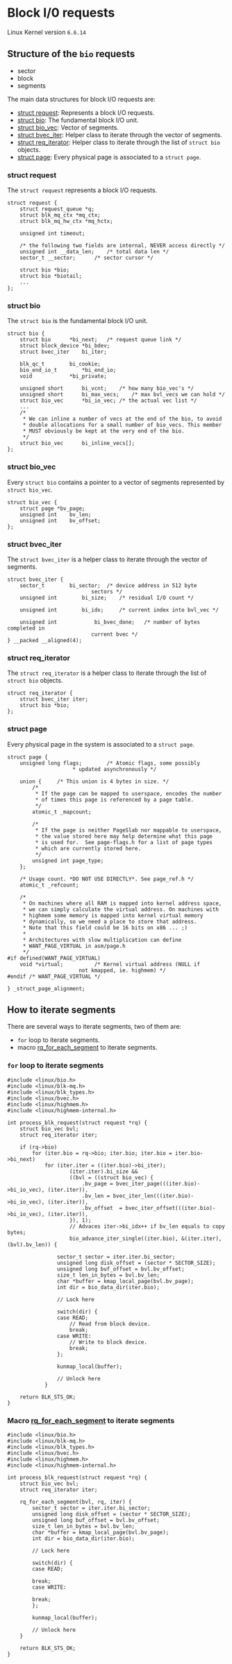
# Block I/0 requests

Linux Kernel version `6.6.14`

## Structure of the `bio` requests

- sector
- block
- segments

The main data structures for block I/O requests are:

- [struct request]: Represents a block I/O requests.
- [struct bio]: The fundamental block I/O unit.
- [struct bio_vec]: Vector of segments.
- [struct bvec_iter]: Helper class to iterate through the vector of segments.
- [struct req_iterator]: Helper class to iterate through the list of `struct bio` objects.
- [struct page]: Every physical page is associated to a `struct page`.

### struct request

The `struct request` represents a block I/O requests.

```
struct request {
	struct request_queue *q;
	struct blk_mq_ctx *mq_ctx;
	struct blk_mq_hw_ctx *mq_hctx;

	unsigned int timeout;

	/* the following two fields are internal, NEVER access directly */
	unsigned int __data_len;	/* total data len */
	sector_t __sector;		/* sector cursor */

	struct bio *bio;
	struct bio *biotail;
	...
};
```

###  struct bio

The `struct bio` is the fundamental block I/O unit.

```
struct bio {
	struct bio		*bi_next;	/* request queue link */
	struct block_device	*bi_bdev;
	struct bvec_iter	bi_iter;

	blk_qc_t		bi_cookie;
	bio_end_io_t		*bi_end_io;
	void			*bi_private;

	unsigned short		bi_vcnt;	/* how many bio_vec's */
	unsigned short		bi_max_vecs;	/* max bvl_vecs we can hold */
	struct bio_vec		*bi_io_vec;	/* the actual vec list */
	...
	/*
	 * We can inline a number of vecs at the end of the bio, to avoid
	 * double allocations for a small number of bio_vecs. This member
	 * MUST obviously be kept at the very end of the bio.
	 */
	struct bio_vec		bi_inline_vecs[];
};
```

### struct bio_vec

Every `struct bio` contains a pointer to a vector of segments represented
by `struct bio_vec`.

```
struct bio_vec {
	struct page	*bv_page;
	unsigned int	bv_len;
	unsigned int	bv_offset;
};
```

### struct bvec_iter

The `struct bvec_iter` is a helper class to iterate through the vector
of segments.

```
struct bvec_iter {
	sector_t		bi_sector;	/* device address in 512 byte
						   sectors */
	unsigned int		bi_size;	/* residual I/O count */

	unsigned int		bi_idx;		/* current index into bvl_vec */

	unsigned int            bi_bvec_done;	/* number of bytes completed in
						   current bvec */
} __packed __aligned(4);
```

### struct req_iterator

The `struct req_iterator` is a helper class to iterate through the list of
`struct bio` objects.

```
struct req_iterator {
	struct bvec_iter iter;
	struct bio *bio;
};
```

### struct page

Every physical page in the system is associated to a `struct page`. 

```
struct page {
	unsigned long flags;		/* Atomic flags, some possibly
					 * updated asynchronously */

	union {		/* This union is 4 bytes in size. */
		/*
		 * If the page can be mapped to userspace, encodes the number
		 * of times this page is referenced by a page table.
		 */
		atomic_t _mapcount;

		/*
		 * If the page is neither PageSlab nor mappable to userspace,
		 * the value stored here may help determine what this page
		 * is used for.  See page-flags.h for a list of page types
		 * which are currently stored here.
		 */
		unsigned int page_type;
	};

	/* Usage count. *DO NOT USE DIRECTLY*. See page_ref.h */
	atomic_t _refcount;

	/*
	 * On machines where all RAM is mapped into kernel address space,
	 * we can simply calculate the virtual address. On machines with
	 * highmem some memory is mapped into kernel virtual memory
	 * dynamically, so we need a place to store that address.
	 * Note that this field could be 16 bits on x86 ... ;)
	 *
	 * Architectures with slow multiplication can define
	 * WANT_PAGE_VIRTUAL in asm/page.h
	 */
#if defined(WANT_PAGE_VIRTUAL)
	void *virtual;			/* Kernel virtual address (NULL if
					   not kmapped, ie. highmem) */
#endif /* WANT_PAGE_VIRTUAL */

} _struct_page_alignment;
```

## How to iterate segments

There are several ways to iterate segments, two of them are:

- `for` loop to iterate segments.
- macro [rq_for_each_segment](https://elixir.bootlin.com/linux/v6.9.6/source/include/linux/blk-mq.h#L1016) to iterate segments.

### `for` loop to iterate segments

```
#include <linux/bio.h>
#include <linux/blk-mq.h>
#include <linux/blk_types.h>
#include <linux/bvec.h>
#include <linux/highmem.h>
#include <linux/highmem-internal.h>

int process_blk_request(struct request *rq) {
	struct bio_vec bvl;
	struct req_iterator iter;

	if (rq->bio)
		for (iter.bio = rq->bio; iter.bio; iter.bio = iter.bio->bi_next)
			for (iter.iter = ((iter.bio)->bi_iter);
	     			(iter.iter).bi_size &&
					((bvl = ((struct bio_vec) {						
						.bv_page = bvec_iter_page(((iter.bio)->bi_io_vec), (iter.iter)),
						.bv_len	= bvec_iter_len(((iter.bio)->bi_io_vec), (iter.iter)),
						.bv_offset	= bvec_iter_offset(((iter.bio)->bi_io_vec), (iter.iter)),
					}), 1);
					// Advaces iter->bi_idx++ if bv_len equals to copy bytes;
					bio_advance_iter_single((iter.bio), &(iter.iter), (bvl).bv_len)) {

				sector_t sector = iter.iter.bi_sector;
				unsigned long disk_offset = (sector * SECTOR_SIZE);
				unsigned long buf_offset = bvl.bv_offset;
				size_t len_in_bytes = bvl.bv_len;
				char *buffer = kmap_local_page(bvl.bv_page);
				int dir = bio_data_dir(iter.bio);

				// Lock here

				switch(dir) {
				case READ;
					// Read from block device.
					break;
				case WRITE:
					// Write to block device.
					break;
				}; 

				kunmap_local(buffer);

				// Unlock here
			}

	return BLK_STS_OK;
}
```

### Macro [rq_for_each_segment](https://elixir.bootlin.com/linux/v6.9.6/source/include/linux/blk-mq.h#L1016) to iterate segments

```
#include <linux/bio.h>
#include <linux/blk-mq.h>
#include <linux/blk_types.h>
#include <linux/bvec.h>
#include <linux/highmem.h>
#include <linux/highmem-internal.h>

int process_blk_request(struct request *rq) {
	struct bio_vec bvl;
	struct req_iterator iter;

	rq_for_each_segment(bvl, rq, iter) {
		sector_t sector = iter.iter.bi_sector;
		unsigned long disk_offset = (sector * SECTOR_SIZE);
		unsigned long buf_offset = bvl.bv_offset;
		size_t len_in_bytes = bvl.bv_len;
		char *buffer = kmap_local_page(bvl.bv_page);
		int dir = bio_data_dir(iter.bio);

		// Lock here

		switch(dir) {
		case READ;
		
		break;
		case WRITE:

		break;
		}; 

		kunmap_local(buffer);
		
		// Unlock here
	}

	return BLK_STS_OK;
}

```

[struct request]: https://elixir.bootlin.com/linux/v6.9.6/source/include/linux/blk-mq.h#L79
[struct bio]: https://elixir.bootlin.com/linux/v6.9.6/source/include/linux/blk_types.h#L223
[struct bio_vec]: https://elixir.bootlin.com/linux/v6.9.6/source/include/linux/bvec.h#L31
[struct bvec_iter]: https://elixir.bootlin.com/linux/v6.9.6/source/include/linux/bvec.h#L77
[struct page]: https://elixir.bootlin.com/linux/v6.9.6/source/include/linux/mm_types.h#L74
[struct req_iterator]: https://elixir.bootlin.com/linux/v6.9.6/source/include/linux/blk-mq.h#L1007




